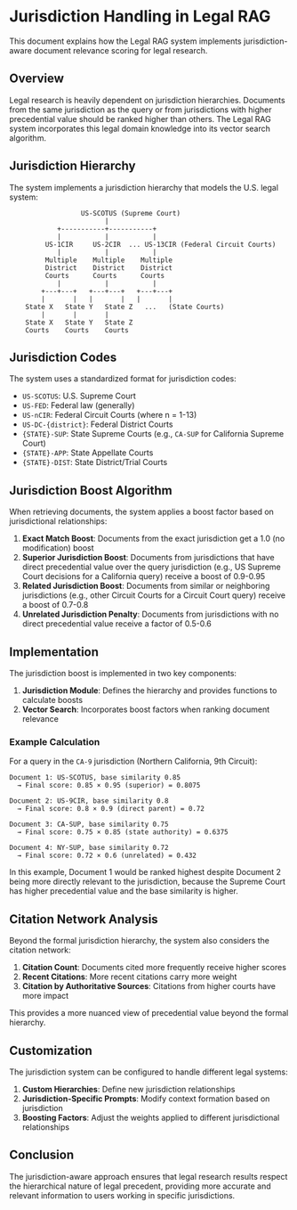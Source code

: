 # Jurisdiction Handling in Legal RAG

This document explains how the Legal RAG system implements jurisdiction-aware document relevance scoring for legal research.

## Overview

Legal research is heavily dependent on jurisdiction hierarchies. Documents from the same jurisdiction as the query or from jurisdictions with higher precedential value should be ranked higher than others. The Legal RAG system incorporates this legal domain knowledge into its vector search algorithm.

## Jurisdiction Hierarchy

The system implements a jurisdiction hierarchy that models the U.S. legal system:

```
                  US-SCOTUS (Supreme Court)
                        |
            +-----------+-----------+
            |           |           |
         US-1CIR     US-2CIR  ... US-13CIR (Federal Circuit Courts)
            |           |           |
         Multiple    Multiple    Multiple
         District    District    District
         Courts      Courts      Courts
            |           |           |
        +---+---+   +---+---+   +---+---+
        |       |   |       |   |       |
    State X   State Y   State Z   ...   (State Courts)
        |       |       |
    State X   State Y   State Z
    Courts    Courts    Courts
```

## Jurisdiction Codes

The system uses a standardized format for jurisdiction codes:

- `US-SCOTUS`: U.S. Supreme Court
- `US-FED`: Federal law (generally)
- `US-nCIR`: Federal Circuit Courts (where n = 1-13)
- `US-DC-{district}`: Federal District Courts
- `{STATE}-SUP`: State Supreme Courts (e.g., `CA-SUP` for California Supreme Court)
- `{STATE}-APP`: State Appellate Courts
- `{STATE}-DIST`: State District/Trial Courts

## Jurisdiction Boost Algorithm

When retrieving documents, the system applies a boost factor based on jurisdictional relationships:

1. **Exact Match Boost**: Documents from the exact jurisdiction get a 1.0 (no modification) boost
2. **Superior Jurisdiction Boost**: Documents from jurisdictions that have direct precedential value over the query jurisdiction (e.g., US Supreme Court decisions for a California query) receive a boost of 0.9-0.95
3. **Related Jurisdiction Boost**: Documents from similar or neighboring jurisdictions (e.g., other Circuit Courts for a Circuit Court query) receive a boost of 0.7-0.8
4. **Unrelated Jurisdiction Penalty**: Documents from jurisdictions with no direct precedential value receive a factor of 0.5-0.6

## Implementation

The jurisdiction boost is implemented in two key components:

1. **Jurisdiction Module**: Defines the hierarchy and provides functions to calculate boosts
2. **Vector Search**: Incorporates boost factors when ranking document relevance

### Example Calculation

For a query in the `CA-9` jurisdiction (Northern California, 9th Circuit):

```
Document 1: US-SCOTUS, base similarity 0.85
  → Final score: 0.85 × 0.95 (superior) = 0.8075

Document 2: US-9CIR, base similarity 0.8
  → Final score: 0.8 × 0.9 (direct parent) = 0.72

Document 3: CA-SUP, base similarity 0.75
  → Final score: 0.75 × 0.85 (state authority) = 0.6375

Document 4: NY-SUP, base similarity 0.72
  → Final score: 0.72 × 0.6 (unrelated) = 0.432
```

In this example, Document 1 would be ranked highest despite Document 2 being more directly relevant to the jurisdiction, because the Supreme Court has higher precedential value and the base similarity is higher.

## Citation Network Analysis

Beyond the formal jurisdiction hierarchy, the system also considers the citation network:

1. **Citation Count**: Documents cited more frequently receive higher scores
2. **Recent Citations**: More recent citations carry more weight
3. **Citation by Authoritative Sources**: Citations from higher courts have more impact

This provides a more nuanced view of precedential value beyond the formal hierarchy.

## Customization

The jurisdiction system can be configured to handle different legal systems:

1. **Custom Hierarchies**: Define new jurisdiction relationships
2. **Jurisdiction-Specific Prompts**: Modify context formation based on jurisdiction
3. **Boosting Factors**: Adjust the weights applied to different jurisdictional relationships

## Conclusion

The jurisdiction-aware approach ensures that legal research results respect the hierarchical nature of legal precedent, providing more accurate and relevant information to users working in specific jurisdictions.